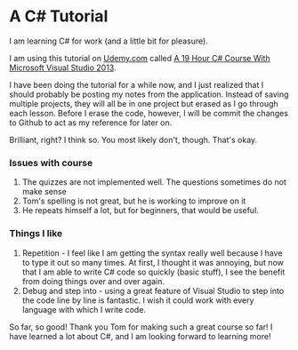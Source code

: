 # A C# Tutorial

I am learning C# for work (and a little bit for pleasure).

I am using this tutorial on [Udemy.com](http://udemy.com) called [A 19 Hour C# Course With Microsoft Visual Studio 2013](https://www.udemy.com/csharpbasics/#).

I have been doing the tutorial for a while now, and I just realized that I should probably be posting my notes from the application. Instead of saving multiple projects, they will all be in one project but erased as I go through each lesson. Before I erase the code, however, I will be commit the changes to Github to act as my reference for later on.

Brilliant, right? I think so. You most likely don't, though. That's okay.

### Issues with course

1. The quizzes are not implemented well. The questions sometimes do not make sense
2. Tom's spelling is not great, but he is working to improve on it
3. He repeats himself a lot, but for beginners, that would be useful. 

### Things I like

1. Repetition - I feel like I am getting the syntax really well because I have to type it out so many times. At first, I thought it was annoying, but now that I am able to write C# code so quickly (basic stuff), I see the benefit from doing things over and over again.
2. Debug and step into - using a great feature of Visual Studio to step into the code line by line is fantastic. I wish it could work with every language with which I write code.

So far, so good! Thank you Tom for making such a great course so far! I have learned a lot about C#, and I am looking forward to learning more!
